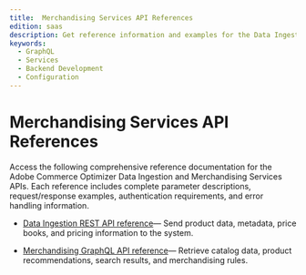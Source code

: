 ```yaml
---
title:  Merchandising Services API References
edition: saas
description: Get reference information and examples for the Data Ingestion REST API and the Merchandising GraphQL API for use with Adobe Commerce Optimizer.
keywords:
  - GraphQL
  - Services
  - Backend Development
  - Configuration
---
```


# Merchandising Services API References

Access the following comprehensive reference documentation for the Adobe Commerce Optimizer Data Ingestion and Merchandising Services APIs. Each reference includes complete parameter descriptions, request/response examples, authentication requirements, and error handling information.

* [Data Ingestion REST API reference](rest/indx.md)—
  Send product data, metadata, price books, and pricing information to the system.

* [Merchandising GraphQL API reference](graphql/index.md)—
  Retrieve catalog data, product recommendations, search results, and merchandising rules.
